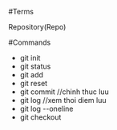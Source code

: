 #Terms

Repository(Repo)

#Commands

- git init
- git status
- git add
- git reset
- git commit //chinh thuc luu
- git log //xem thoi diem luu
- git log --oneline
- git checkout

